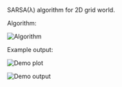SARSA(λ) algorithm for 2D grid world.

Algorithm:

![Algorithm](https://user-images.githubusercontent.com/127620405/226028055-c469c19f-28cf-4d24-acfc-b031cef763dc.png)

Example output:

![Demo plot](https://user-images.githubusercontent.com/127620405/226033298-4dd0dd1a-ec2c-425a-9e6e-8018b793ac05.png)

![Demo output](https://user-images.githubusercontent.com/127620405/226033109-4ad24bad-334a-4286-8390-41d5b74e3dbf.png)
